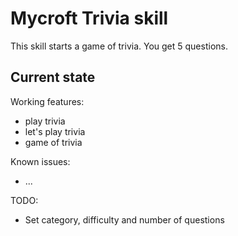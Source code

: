 # Mycroft Trivia skill

This skill starts a game of trivia. You get 5 questions.

## Current state

Working features:
- play trivia
- let's play trivia
- game of trivia

Known issues:
 - ...

TODO:
 - Set category, difficulty and number of questions
